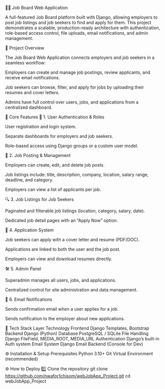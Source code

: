 🧑‍💼 Job Board Web Application

A full-featured Job Board platform built with Django, allowing employers to post job listings and job seekers to find and apply for them.
This project demonstrates a scalable, production-ready architecture with authentication, role-based access control, file uploads, email notifications, and admin management.

🚀 Project Overview

The Job Board Web Application connects employers and job seekers in a seamless workflow:

Employers can create and manage job postings, review applicants, and receive email notifications.

Job seekers can browse, filter, and apply for jobs by uploading their resumes and cover letters.

Admins have full control over users, jobs, and applications from a centralized dashboard.

🧩 Core Features
👥 1. User Authentication & Roles

User registration and login system.

Separate dashboards for employers and job seekers.

Role-based access using Django groups or a custom user model.

💼 2. Job Posting & Management

Employers can create, edit, and delete job posts.

Job listings include: title, description, company, location, salary range, deadline, and category.

Employers can view a list of applicants per job.

🔍 3. Job Listings for Job Seekers

Paginated and filterable job listings (location, category, salary, date).

Dedicated job detail pages with an “Apply Now” option.

📄 4. Application System

Job seekers can apply with a cover letter and resume (PDF/DOC).

Applications are linked to both the user and the job post.

Employers can view and download resumes directly.

🛠️ 5. Admin Panel

Superadmin manages all users, jobs, and applications.

Centralized control for site administration and data management.

📧 6. Email Notifications

Sends confirmation email when a user applies for a job.

Sends notification to the employer about new applications.

🧱 Tech Stack
Layer	Technology
Frontend	Django Templates, Bootstrap
Backend	Django (Python)
Database	PostgreSQL / SQLite
File Handling	Django FileField, MEDIA_ROOT, MEDIA_URL
Authentication	Django’s built-in Auth system
Email System	Django Email Backend (Console for Dev)


⚙️ Installation & Setup
Prerequisites
  Python 3.10+
  Git
  Virtual Environment (recommended)

⚙️ How to Deploy
1️⃣ Clone the repository
  git clone https://github.com/nwafor1chisom/webJobApp_Project.git
  cd webJobApp_Project

